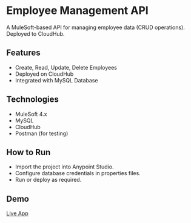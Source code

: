 # Employee Management API
A MuleSoft-based API for managing employee data (CRUD operations). Deployed to CloudHub.

## Features
- Create, Read, Update, Delete Employees
- Deployed on CloudHub
- Integrated with MySQL Database

## Technologies
- MuleSoft 4.x
- MySQL
- CloudHub
- Postman (for testing)

## How to Run
- Import the project into Anypoint Studio.
- Configure database credentials in properties files.
- Run or deploy as required.

## Demo
[Live App](	https://crud-lctvj2.5sc6y6-2.usa-e2.cloudhub.io)
